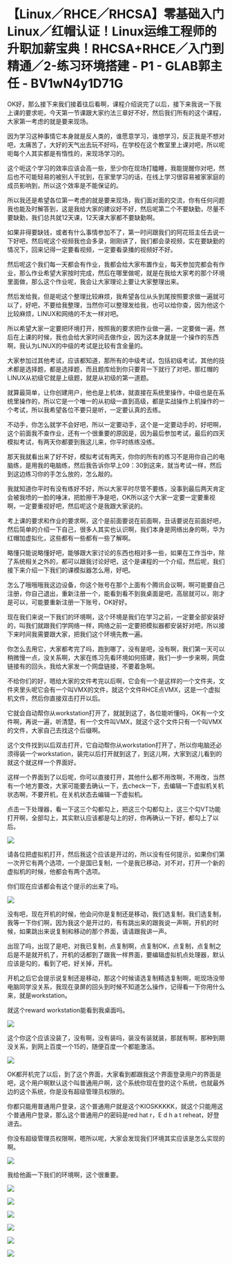 # 【Linux／RHCE／RHCSA】零基础入门Linux／红帽认证！Linux运维工程师的升职加薪宝典！RHCSA+RHCE／入门到精通／2-练习环境搭建 - P1 - GLAB郭主任 - BV1wN4y1D71G

OK好，那么接下来我们接着往后看啊，课程介绍说完了以后，接下来我说一下我上课的要求呃，今天第一节课跟大家约法三章好不好，然后我们所有的这个课程，大家第一考虑的就是要来现场。

因为学习这种事情它本身就是反人类的，谁愿意学习，谁想学习，反正我是不想对吧，太痛苦了，大好的天气出去玩不好吗，在学校在这个教室里上课对吧，所以呢呃每个人其实都是有惰性的，来现场学习的。

这个呃这个学习的效率应该会高一些，至少你在现场打瞌睡，我能提醒你对吧，然后也不可能轻易的被别人干扰到，在家里学习的话，在线上学习很容易被家家庭的成员影响到，所以这个效率是不能保证的。

所以我还是希望各位第一考虑的就是要来现场，我们面对面的交流，你有任何问题我也能及时解答到，这是我给大家的建议好不好，然后呢第二个不要缺勤，尽量不要缺勤，我们总共就12天课，12天课大家都不要缺勤啊。

如果非得要缺钱，或者有什么事情参加不了，第一时间跟我们的阿花班主任去说一下好吧，然后呢这个视频我也会多录，刚刚讲了，我们都会录视频，实在要缺勤的情况下，回来记得一定要看视频，一定要看录播的视频好不好。

然后呢这个我们每一天都会有作业，我都会给大家布置作业，每天参加完都会有作业，那么作业希望大家按时完成，然后在哪里做呢，就是在我给大家考的那个环境里面做，那么这个作业呢，我会让大家理论上要让大家整理出来。

然后发给我，但是呃这个整理比较麻烦，我希望各位从头到尾按照要求做一遍就可以了，好吧，不要给我整理，当然你可以整理发给我，也可以给你查，因为他这个比较麻烦，LINUX和网络的不太一样对吧。

所以希望大家一定要把环境打开，按照我的要求把作业做一遍，一定要做一遍，然后在上课的时候，我也会给大家时间去做作业，因为这本身就是一个操作的东西啊，我认为LINUX的中级的考试是比较有含金量的。

大家参加过其他考试，应该都知道，那所有的中级考试，包括初级考试，其他的技术都是选择题，都是选择题，而且题库给到你只要背一下就行了对吧，那红帽的LINUX从初级它就是上级题，就是从初级的第一道题。

就算最简单，让你创建用户，他也是上机体，就直接在系统里操作，中级也是在系统里操作的，所以它是一个唯一的从初级一直到高级，都是实战操作上机操作的一个考试，所以我希望各位不要只是听，一定要认真的去练。

不动手，你怎么就学不会好吧，所以一定要动手，这个是一定要动手的，好吧啊，这个前面我不查作业，还有一个很重要的原因是，因为最后参加考试，最后的四天模拟考试，有两天你都要到我这儿来，你平时练练没练。

那天我就看出来了好不好，模拟考试有两天，你你的所有的练习不是用你自己的电脑练，是用我的电脑练，然后我告诉你早上09：30到这来，就当考试一样，然后到这边练习你的手怎么放的，怎么敲的。

我就知道你平时有没有练好不好，所以大家平时尽管不要练，没事到最后两天肯定会被我喷的一脸的唾沫，把脸擦干净是吧，OK所以这个大家一定要一定要重视啊，一定要重视好吧，然后呢这个是我跟大家说的。

考上课的要求和作业的要求啊，这个是前面要说在前面啊，丑话要说在前面好吧，然后简单的介绍一下自己，很多人其实也认识啊，我们本身是网络出身的啊，华为红帽加虚拟化，这些都有一些都有一些了解啊。

略懂只能说略懂好吧，能够跟大家讨论的东西也相对多一些，如果在工作当中，除了系统相关之外的，都可以跟我讨论好吧，这个是课程的一个介绍，然后呢，我们接下来介绍一下我们的课模拟器怎么用，好吧。

怎么了哦哦哦我这边设备，你这个账号在那个上面有个腾讯会议啊，啊可能要自己注册，你自己退出，重新注册一个，能看到看不到我桌面是吧，高层就可以，刚才是可以，可能要重新注册一下账号，OK好好。

现在我们来说一下我们的环境啊，这个环境是我们在学习之前，一定要全部安装好的，叫我们就跟我们学网络一样，网络之前一定要把模拟器都安装好对吧，所以接下来时间我需要跟大家，把我们这个环境先教一遍。

你怎么去用它，大家都考完了吗，跑到哪了，没有是吧，没有啊，我们第一天可以稍微慢一点，没关系啊，大家在练习先看环境如何搭建，我们一步一步来啊，网盘链接有的回头，我给大家发一个网盘链接，不要着急啊。

不给你们的好，嗯给大家的文件考完以后啊，它会有一个是这样的一个文件夹，文件夹里头呢它会有一个叫VMX的文件，就这个文件RHCE点VMX，这是一个虚拟机文件，然后你直接双击打开以后。

它就会自动帮你从workstation打开了，就就到这了，各位能听懂吗，OK有一个文件啊，再说一遍，听清楚，有一个文件叫VMX，就这个这个文件只有一个叫VMX的文件，大家自己去找这个后缀啊。

这个文件找到以后双击打开，它自动帮你从workstation打开了，所以你电脑还必须得装一个workstation，装完以后打开就到这了，到这儿啊，大家到这儿看到的就这个就这样一个界面好。

这样一个界面到了以后呢，你可以直接打开，其他什么都不用改啊，不用改，当然有一个地方要改，大家可能要去确认一下，去check一下，去编辑一下虚拟机关机状态啊，不要开机，在关机状态去编辑一下虚拟机。

点击一下处理器，看一下这三个勾都勾上，把这三个勾都勾上，这三个勾VT功能打开啊，全部勾上，其实默认应该都是勾上的好，你再确认一下好，都勾上了以后。



![](img/ca355f102ade1b0671813e8f74e5c7d2_1.png)

请各位把虚拟机打开，然后我这个应该是开过的，所以没有任何提示，如果你们第一次开它有两个选项，一个是国已复制，一个是我已移动，对不对，打开一个新的虚拟机的时候，他都会有两个选项。

你们现在应该都会有这个提示的出来了吗。

![](img/ca355f102ade1b0671813e8f74e5c7d2_3.png)

没有吧，现在开机的时候，他会问你是复制还是移动，我们选复制，我们选复制，我等一下你们啊，因为我这个是开过的，有有跳出来的跟我说一声啊，开机的时候，如果跳出来说复制和移动的那个界面，请请跟我讲一声。

出现了吗，出现了是吧，对我已复制，点复制啊，点复制OK，点复制，点复制之后是不是就开机了，开机的话都到了跟我一样界面，要编辑虚拟机点处理器，默认应该是勾的，看到了吧，好关掉，开机。

开机之后它会提示说复制还是移动，那这个时候请选复制精选复制啊，呃现场没带电脑同学没关系，我现在录屏的回头到时候不知道怎么操作，记得看一下你用什么来，就是workstation。

就这个reward workstation能看到我桌面吗。

![](img/ca355f102ade1b0671813e8f74e5c7d2_5.png)

这个你这个应该没装了，没有啊，没有装吗，装没有装就装，那就有啊，那种到期没关系，到网上百度一个15的，随便百度一个都能激活。



![](img/ca355f102ade1b0671813e8f74e5c7d2_7.png)

OK都开机完了以后，到了这个界面，大家看到都跟我这个界面登录用户的界面是吧，这个用户啊默认这个叫普通用户啊，这个系统你现在登的这个系统，也就最外边的这个系统，你是没有超级管理员权限的。

你都只能用普通用户登录，这个普通用户就是这个KIOSKKKKK，就这个只能用这个普通用户登录，那么这个普通用户的密码是red hat r，E d h a t reheat，好登进去。

你没有超级管理员权限啊，嗯所以呢，大家会发现我们环境其实应该是怎么实现的啊。

![](img/ca355f102ade1b0671813e8f74e5c7d2_9.png)

我给他画一下我们的环境啊，这个很重要。

![](img/ca355f102ade1b0671813e8f74e5c7d2_11.png)

![](img/ca355f102ade1b0671813e8f74e5c7d2_12.png)

![](img/ca355f102ade1b0671813e8f74e5c7d2_13.png)

![](img/ca355f102ade1b0671813e8f74e5c7d2_14.png)

![](img/ca355f102ade1b0671813e8f74e5c7d2_15.png)

![](img/ca355f102ade1b0671813e8f74e5c7d2_16.png)